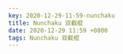 ```yaml
---
key: 2020-12-29-11-59-nunchaku
title: Nunchaku 双截棍
date: 2020-12-29 11:59 +0800
tags: Nunchaku 双截棍
---
```




<!--more-->
